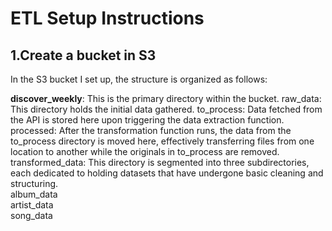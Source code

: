 # ETL Setup Instructions

## 1.Create a bucket in S3

In the S3 bucket I set up, the structure is organized as follows:

<b>discover_weekly</b>: This is the primary directory within the bucket.
raw_data: This directory holds the initial data gathered.
to_process: Data fetched from the API is stored here upon triggering the data extraction function.
processed: After the transformation function runs, the data from the to_process directory is moved here, effectively transferring files from one location to another while the originals in to_process are removed.
transformed_data: This directory is segmented into three subdirectories, each dedicated to holding datasets that have undergone basic cleaning and structuring.
</br>
album_data
</br>
artist_data
</br>
song_data
</br>
